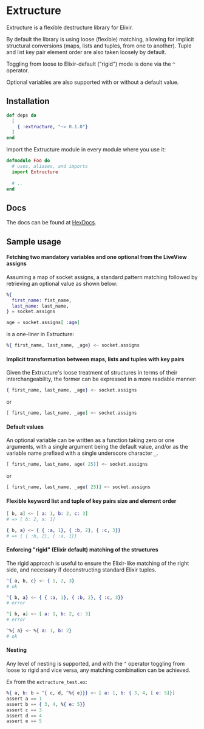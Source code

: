 # Extructure

Extructure is a flexible destructure library for Elixir.

By default the library is using loose (flexible) matching, allowing for implicit structural conversions (maps,
lists and tuples, from one to another). Tuple and list key pair element order are also taken loosely by default.   

Toggling from loose to Elixir-default ("rigid") mode is done via the `^` operator.

Optional variables are also supported with or without a default value.

## Installation

```elixir
def deps do
  [
    { :extructure, "~> 0.1.0"}
  ]
end
```

Import the Extructure module in every module where you use it:
```elixir
defmodule Foo do
  # uses, aliases, and imports
  import Extructure
  
  # ..
end
```

## Docs

The docs can be found at [HexDocs](https://hexdocs.pm/extructure).

## Sample usage

#### Fetching two mandatory variables and one optional from the LiveView assigns

Assuming a map of socket assigns, a standard pattern matching followed by retrieving an optional value as shown below:

```elixir
%{
  first_name: fist_name,
  last_name: last_name,
} = socket.assigns

age = socket.assigns[ :age]
```

is a one-liner in Extructure:

```elixir
%{ first_name, last_name, _age} <~ socket.assigns
```

#### Implicit transformation between maps, lists and tuples with key pairs

Given the Extructure's loose treatment of structures in terms of their interchangeability, the former can be expressed
in a more readable manner: 

```elixir
{ first_name, last_name, _age} <~ socket.assigns
```

or 

```elixir
[ first_name, last_name, _age] <~ socket.assigns
```

#### Default values

An optional variable can be written as a function taking zero or one arguments, with a single argument being the default
value, and/or as the variable name prefixed with a single underscore character `_`.

```elixir
[ first_name, last_name, age( 25)] <~ socket.assigns
```
or

```elixir
[ first_name, last_name, _age( 25)] <~ socket.assigns
```

#### Flexible keyword list and tuple of key pairs size and element order

```elixir
[ b, a] <~ [ a: 1, b: 2, c: 3]
# => [ b: 2, a: 1]

{ b, a} <~ { { :a, 1}, { :b, 2}, { :c, 3}}
# => { { :b, 2}, { :a, 1}}  
```

#### Enforcing "rigid" (Elixir default) matching of the structures   

The rigid approach is useful to ensure the Elixir-like matching of the right side, and necessary if deconstructing
standard Elixir tuples.

```elixir
^{ a, b, c} <~ { 1, 2, 3}
# ok

^{ b, a} <~ { { :a, 1}, { :b, 2}, { :c, 3}}
# error

^[ b, a] <~ [ a: 1, b: 2, c: 3]
# error 

^%{ a} <~ %{ a: 1, b: 2}
# ok
```

#### Nesting

Any level of nesting is supported, and with the `^` operator toggling from loose to rigid and vice versa, any matching
combination can be achieved.

Ex from the `extructure_test.ex`:

```elixir
%{ a, b: b = ^{ c, d, ^%{ e}}} <~ [ a: 1, b: { 3, 4, [ e: 5]}]
assert a == 1
assert b == { 3, 4, %{ e: 5}}
assert c == 3
assert d == 4
assert e == 5
```
